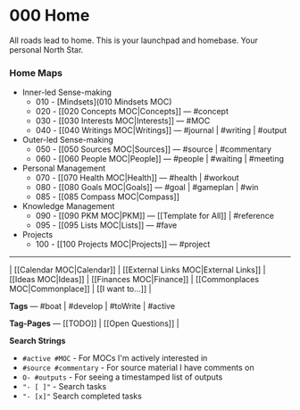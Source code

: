 # 000 Home
All roads lead to home. This is your launchpad and homebase. Your personal North Star. 

### Home Maps
- Inner-led Sense-making
    - 010 - [Mindsets](010 Mindsets MOC)
    - 020 - [[020 Concepts MOC|Concepts]] — #concept
    - 030 - [[030 Interests MOC|Interests]] — #MOC
    - 040 - [[040 Writings MOC|Writings]] — #journal | #writing | #output
- Outer-led Sense-making
	- 050 - [[050 Sources MOC|Sources]] — #source | #commentary
	- 060 - [[060 People MOC|People]] — #people | #waiting | #meeting
- Personal Management
	- 070 - [[070 Health MOC|Health]] — #health | #workout
	- 080 - [[080 Goals MOC|Goals]] — #goal | #gameplan | #win
	- 085 - [[085 Compass MOC|Compass]]
- Knowledge Management
    - 090 - [[090 PKM MOC|PKM]] — [[Template for All]] | #reference
    - 095 - [[095 Lists MOC|Lists]] — #fave
- Projects
	- 100 - [[100 Projects MOC|Projects]] — #project

---
| [[Calendar MOC|Calendar]] | [[External Links MOC|External Links]] | [[Ideas MOC|Ideas]] | [[Finances MOC|Finance]] | [[Commonplaces MOC|Commonplace]] | [[I want to...]] |

**Tags** — #boat | #develop | #toWrite | #active

**Tag-Pages** — [[TODO]] | [[Open Questions]] | 

**Search Strings**
- `#active #MOC` - For MOCs I'm actively interested in
- `#source #commentary` - For source material I have comments on
- `O- #outputs` - For seeing a timestamped list of outputs
- `"- [ ]"` - Search tasks
- `"- [x]"` Search completed tasks
